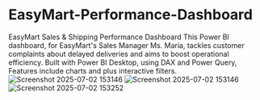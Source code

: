 # EasyMart-Performance-Dashboard
EasyMart Sales &amp; Shipping Performance Dashboard This Power BI dashboard, for EasyMart's Sales Manager Ms. Maria, tackles customer complaints about delayed deliveries and aims to boost operational efficiency. Built with Power BI Desktop, using DAX and Power Query, Features include charts and plus interactive filters.
![Screenshot 2025-07-02 153146](https://github.com/user-attachments/assets/239c9238-f8d6-465a-97a7-a46873ed97ff)
![Screenshot 2025-07-02 153146](https://github.com/user-attachments/assets/dc4e6c0e-c0b4-4396-8fa1-43b206fcd87a)
![Screenshot 2025-07-02 153252](https://github.com/user-attachments/assets/fd591d98-fc95-4885-8a02-061c8182db03)

